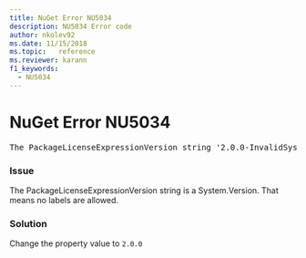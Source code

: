 ```yaml
---
title: NuGet Error NU5034
description: NU5034 Error code
author: nkolev92
ms.date: 11/15/2018
ms.topic:   reference
ms.reviewer: karann
f1_keywords: 
  - NU5034
---
```


# NuGet Error NU5034
<pre>The PackageLicenseExpressionVersion string '2.0.0-InvalidSystemVersion' is not a valid version.</pre>

### Issue

The PackageLicenseExpressionVersion string is a System.Version. That means no labels are allowed.

### Solution

Change the property value to `2.0.0`
